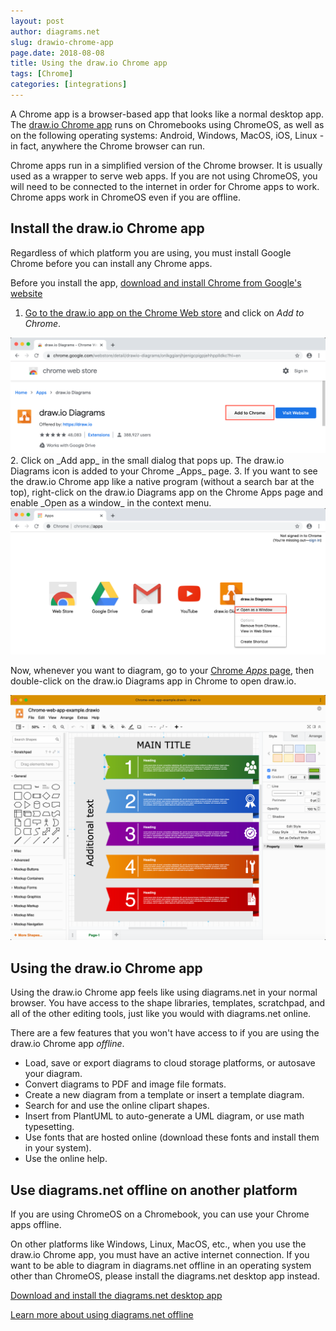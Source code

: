 ```yaml
---
layout: post
author: diagrams.net
slug: drawio-chrome-app
page.date: 2018-08-08
title: Using the draw.io Chrome app
tags: [Chrome]
categories: [integrations]
---
```


A Chrome app is a browser-based app that looks like a normal desktop app. The [draw.io Chrome app](https://chrome.google.com/webstore/detail/drawio-diagrams/onlkggianjhjenigcpigpjehhpplldkc?hl=en) runs on Chromebooks using ChromeOS, as well as on the following operating systems: Android, Windows, MacOS, iOS, Linux - in fact, anywhere the Chrome browser can run.

Chrome apps run in a simplified version of the Chrome browser. It is usually used as a wrapper to serve web apps. If you are not using ChromeOS, you will need to be connected to the internet in order for Chrome apps to work. Chrome apps work in ChromeOS even if you are offline.

## Install the draw.io Chrome app

Regardless of which platform you are using, you must install Google Chrome before you can install any Chrome apps.

Before you install the app, [download and install Chrome from Google's website](https://www.google.com/chrome/)

1. [Go to the draw.io app on the Chrome Web store](https://chrome.google.com/webstore/detail/drawio-diagrams/onlkggianjhjenigcpigpjehhpplldkc?hl=en) and click on _Add to Chrome_.
<img src="/assets/img/blog/drawio-chrome-web-store.png" width="600" alt="The draw.io Chrome app on the Chrome web store">
2. Click on _Add app_ in the small dialog that pops up. The draw.io Diagrams icon is added to your Chrome _Apps_ page.
3. If you want to see the draw.io Chrome app like a native program (without a search bar at the top), right-click on the draw.io Diagrams app on the Chrome Apps page and enable _Open as a window_ in the context menu.
<img src="/assets/img/blog/drawio-chrome-web-app-open-as-window.png" width="600" alt="Make the draw.io Chrome app run without the Chrome search field">

Now, whenever you want to diagram, go to your [Chrome _Apps_ page](chrome://apps), then double-click on the draw.io Diagrams app in Chrome to open draw.io.

<img src="/assets/img/blog/drawio-chrome-web-app-example.png" width="600" alt="An infographic template diagram in the draw.io Chrome app">

## Using the draw.io Chrome app

Using the draw.io Chrome app feels like using diagrams.net in your normal browser. You have access to the shape libraries, templates, scratchpad, and all of the other editing tools, just like you would with diagrams.net online.

There are a few features that you won't have access to if you are using the draw.io Chrome app _offline_.

- Load, save or export diagrams to cloud storage platforms, or autosave your diagram.
- Convert diagrams to PDF and image file formats.
- Create a new diagram from a template or insert a template diagram.
- Search for and use the online clipart shapes.
- Insert from PlantUML to auto-generate a UML diagram, or use math typesetting.
- Use fonts that are hosted online (download these fonts and install them in your system).
- Use the online help.

## Use diagrams.net offline on another platform

If you are using ChromeOS on a Chromebook, you can use your Chrome apps offline.

On other platforms like Windows, Linux, MacOS, etc., when you use the draw.io Chrome app, you must have an active internet connection. If you want to be able to diagram in diagrams.net offline in an operating system other than ChromeOS, please install the diagrams.net desktop app instead.

[Download and install the diagrams.net desktop app](http://get.diagrams.net)

[Learn more about using diagrams.net offline](/blog/diagrams-offline.html)
